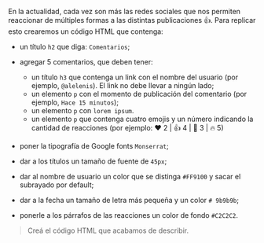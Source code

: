 En la actualidad, cada vez son más las redes sociales que nos permiten reaccionar de múltiples formas a las distintas publicaciones :thumbsup:. Para replicar esto crearemos un código HTML que contenga:

- un título `h2` que diga: `Comentarios`;
- agregar 5 comentarios, que deben tener:
  - un título `h3` que contenga un link con el nombre del usuario (por ejemplo, `@alelenis`). El link no debe llevar a ningún lado;
  - un elemento `p` con el momento de publicación del comentario (por ejemplo, `Hace 15 minutos`);
  - un elemento `p` con `lorem ipsum`.
  - un elemento `p` que contenga cuatro emojis y un número indicando la cantidad de reacciones (por ejemplo: ❤️️ 2 | 👍 4 | 👏 3 | 🔥 5)

- poner la tipografía de Google fonts `Monserrat`;
- dar a los títulos un tamaño de fuente de `45px`;
- dar al nombre de usuario un color que se distinga `#FF9100` y sacar el subrayado por default;
- dar a la fecha un tamaño de letra más pequeña y un color `# 9b9b9b`;
- ponerle a los párrafos de las reacciones un color de fondo `#C2C2C2`.

> Creá el código HTML que acabamos de describir.